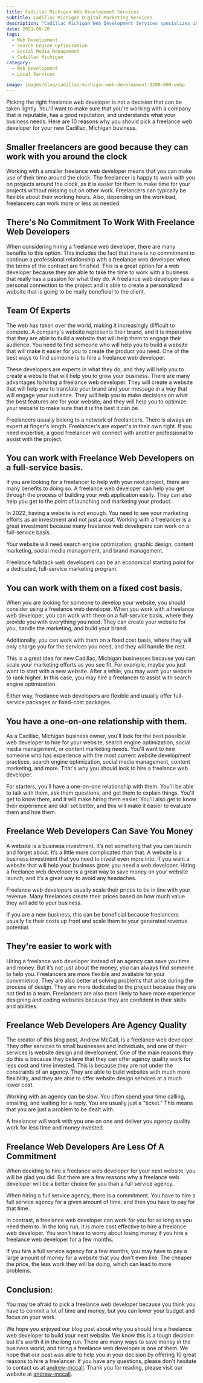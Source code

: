 ```yaml
---
title: Cadillac Michigan Web Development Services
subtitle: Cadillac Michigan Digital Marketing Services
description: "Cadillac Michigan Web Development Services specializes in website design and development of the highest quality. We offer a variety of services including a complete website design, a logo design, a marketing plan, and a custom website development."
date: 2021-09-20
tags:
  - Web Development
  - Search Engine Optimization
  - Social Media Management
  - Cadillac Michigan
category: 
  - Web Development
  - Local Services

image: images/blog/cadillac-michigan-web-development-1200-600.webp
---
```



Picking the right freelance web developer is not a decision that can be taken lightly. You'll want to make sure that you're working with a company that is reputable, has a good reputation, and understands what your business needs. Here are 10 reasons why you should pick a freelance web developer for your new Cadillac, Michigan business.

## Smaller freelancers are good because they can work with you around the clock

Working with a smaller freelance web developer means that you can make use of their time around the clock. The freelancer is happy to work with you on projects around the clock, as it is easier for them to make time for your projects without missing out on other work. 
Freelancers can typically be flexible about their working hours.  Also, depending on the workload, freelancers can work more or less as needed.  

## There's No Commitment To Work With Freelance Web Developers

When considering hiring a freelance web developer, there are many benefits to this option. This includes the fact that there is no commitment to continue a professional relationship with a freelance web developer when the terms of the contract are finished. This is a great option for a web developer because they are able to take the time to work with a business that really has a passion for what they do. A freelance web developer has a personal connection to the project and is able to create a personalized website that is going to be really beneficial to the client.

## Team Of Experts

The web has taken over the world, making it increasingly difficult to compete. A company's website represents their brand, and it is imperative that they are able to build a website that will help them to engage their audience. You need to find someone who will help you to build a website that will make it easier for you to create the product you need. One of the best ways to find someone is to hire a freelance web developer.

 These developers are experts in what they do, and they will help you to create a website that will help you to grow your business. There are many advantages to hiring a freelance web developer. They will create a website that will help you to translate your brand and your message in a way that will engage your audience. They will help you to make decisions on what the best features are for your website, and they will help you to optimize your website to make sure that it is the best it can be. 

Freelancers usually belong to a network of freelancers.  There is always an expert at finger's length.  Freelancer's are expert's in their own right.  If you need expertise, a good freelancer will connect with another professional to assist with the project.  


## You can work with Freelance Web Developers on a full-service basis.  

If you are looking for a freelancer to help with your next project, there are many benefits to doing so. A freelance web developer can help you get through the process of building your web application easily. They can also help you get to the point of launching and marketing your product. 

In 2022, having a website is not enough.  You need to see your marketing efforts as an investment and not just a cost.  Working with a freelancer is a great investment because many freelance web developers can work on a full-service basis.

Your website will need search engine optimization, graphic design, content marketing, social media management, and brand management.

Freelance fullstack web developers can be an economical starting point for a dedicated, full-service marketing program.  

## You can work with them on a fixed cost basis.  

When you are looking for someone to develop your website, you should consider using a freelance web developer. When you work with a freelance web developer, you can work with them on a full-service basis, where they provide you with everything you need. They can create your website for you, handle the marketing, and build your brand. 

Additionally, you can work with them on a fixed cost basis, where they will only charge you for the services you need, and they will handle the rest.

This is a great idea for new Cadillac, Michigan businesses because you can scale your marketing efforts as you see fit.  For example, maybe you just want to start with a new website.  After a while, you may want your website to rank higher.  In this case, you may hire a freelancer to assist with search engine optimization.

Either way, freelance web developers are flexible and usually offer full-service packages or fixed-cost packages.   

## You have a one-on-one relationship with them.  

As a Cadillac, Michigan business owner, you'll look for the best possible web developer to hire for your website, search engine optimization, social media management, or content marketing needs. You'll want to hire someone who has experience with the most current website development practices, search engine optimization, social media management, content marketing, and more. That's why you should look to hire a freelance web developer. 

For starters, you'll have a one-on-one relationship with them. You'll be able to talk with them, ask them questions, and get them to explain things. You'll get to know them, and it will make hiring them easier. You'll also get to know their experience and skill set better, and this will make it easier to evaluate them and hire them.

## Freelance Web Developers Can Save You Money

A website is a business investment. It’s not something that you can launch and forget about. It’s a little more complicated than that. A website is a business investment that you need to invest even more into. If you want a website that will help your business grow, you need a web developer. Hiring a freelance web developer is a great way to save money on your website launch, and it’s a great way to avoid any headaches. 

Freelance web developers usually scale their prices to be in line with your revenue.  Many freelances create their prices based on how much value they will add to your business. 

If you are a new business, this can be beneficial because freelancers usually fix their costs up front and scale them to your generated revenue potential.  

## They're easier to work with

Hiring a freelance web developer instead of an agency can save you time and money. But it’s not just about the money, you can always find someone to help you. Freelancers are more flexible and available for your convenience. They are also better at solving problems that arise during the process of design. They are more dedicated to the project because they are not tied to a team. Freelancers are also more likely to have more experience designing and coding websites because they are confident in their skills and abilities.  

## Freelance Web Developers Are Agency Quality

The creator of this blog post, Andrew McCall, is a freelance web developer. They offer services to small businesses and individuals, and one of their services is website design and development. One of the main reasons they do this is because they believe that they can offer agency quality work for less cost and time invested. This is because they are not under the constraints of an agency. They are able to build websites with much more flexibility, and they are able to offer website design services at a much lower cost.

Working with an agency can be slow.  You often spend your time calling, emailing, and waiting for a reply.  You are usually just a "ticket."  This means that you are just a problem to be dealt with.  

A freelancer will work with you one on one and deliver you agency quality work for less time and money invested.  

## Freelance Web Developers Are Less Of A Commitment

When deciding to hire a freelance web developer for your next website, you will be glad you did. But there are a few reasons why a freelance web developer will be a better choice for you than a full service agency. 

When hiring a full service agency, there is a commitment. You have to hire a full service agency for a given amount of time, and then you have to pay for that time.

 In contrast, a freelance web developer can work for you for as long as you need them to. In the long run, it is more cost effective to hire a freelance web developer. You won't have to worry about losing money if you hire a freelance web developer for a few months. 

If you hire a full service agency for a few months, you may have to pay a large amount of money for a website that you don't even like. The cheaper the price, the less work they will be doing, which can lead to more problems.

## Conclusion: 

You may be afraid to pick a freelance web developer because you think you have to commit a lot of time and money, but you can lower your budget and focus on your work.

We hope you enjoyed our blog post about why you should hire a freelance web developer to build your next website. We know this is a tough decision but it's worth it in the long run. There are many ways to save money in the business world, and hiring a freelance web developer is one of them. We hope that our post was able to help you in your decision by offering 10 great reasons to hire a freelancer. If you have any questions, please don't hesitate to contact us at [andrew-mccall](https://andrew-mccall.com/#contact "Cadillac Michigan Web Developer"). Thank you for reading, please visit our website at [andrew-mccall](https://andrew-mccall.com/#contact "Cadillac Michigan Web Developer").

